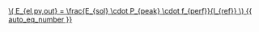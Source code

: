 <a href="/eco2_guide_center/1.%20ECO2%20Logic%20Guide/Hee1_Equation_List.html" class="equation-link" target="_blank" rel="noopener noreferrer">
  \( E_{el,pv,out} = \frac{E_{sol} \cdot P_{peak} \cdot f_{perf}}{I_{ref}} \) {{ auto_eq_number }}
</a>
